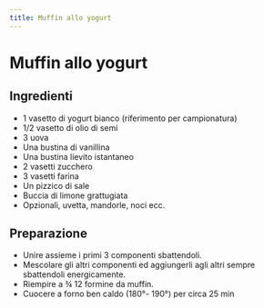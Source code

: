 ```yaml
---
title: Muffin allo yogurt
---
```

# Muffin allo yogurt

## Ingredienti 

- 1 vasetto di yogurt bianco (riferimento per campionatura)
- 1/2 vasetto di olio di semi
- 3 uova
- Una bustina di vanillina
- Una bustina lievito istantaneo
- 2 vasetti zucchero
- 3 vasetti farina
- Un pizzico di sale
- Buccia di limone grattugiata
- Opzionali, uvetta, mandorle, noci ecc.

## Preparazione 

- Unire assieme i primi 3 componenti sbattendoli.
- Mescolare gli altri componenti ed aggiungerli agli altri sempre sbattendoli energicamente.
- Riempire a ¾  12 formine da muffin.
- Cuocere a forno ben caldo (180°- 190°) per circa 25 min 
